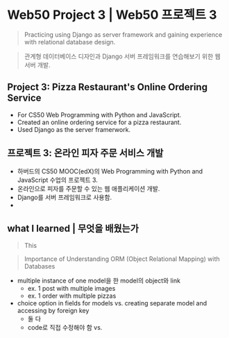 # Web50 Project 3 | Web50 프로젝트 3
> Practicing using Django as server framework and gaining experience with relational database design.

> 관계형 데이터베이스 디자인과 Django 서버 프레임워크를 연습해보기 위한 웹 서버 개발.

## Project 3: Pizza Restaurant's Online Ordering Service
- For CS50 Web Programming with Python and JavaScript.
- Created an online ordering service for a pizza restaurant.
- Used Django as the server framerwork.


## 프로젝트 3: 온라인 피자 주문 서비스 개발
- 하버드의 CS50 MOOC(edX)의 Web Programming with Python and JavaScript 수업의 프로젝트 3.
- 온라인으로 피자를 주문할 수 있는 웹 애플리케이션 개발.
- Django를 서버 프레임워크로 사용함.
- 


## what I learned | 무엇을 배웠는가
> This

> Importance of Understanding ORM (Object Relational Mapping) with Databases
- multiple instance of one model을 한 model의 object와 link 
    - ex. 1 post with multiple images
    - ex. 1 order with multiple pizzas
- choice option in fields for models vs. creating separate model and accessing by foreign key
    - 둘 다
    - code로 직접 수정해야 함 vs. 
